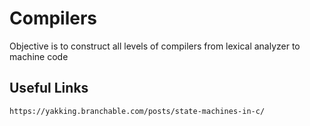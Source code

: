 # Compilers
Objective is to construct all levels of compilers from lexical analyzer to machine code

## Useful Links
    https://yakking.branchable.com/posts/state-machines-in-c/
